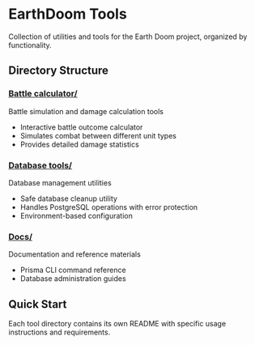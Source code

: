 # EarthDoom Tools

Collection of utilities and tools for the Earth Doom project, organized by functionality.

## Directory Structure

### [Battle calculator/](Battle%20calculator/)
Battle simulation and damage calculation tools
- Interactive battle outcome calculator
- Simulates combat between different unit types
- Provides detailed damage statistics

### [Database tools/](Database%20tools/)
Database management utilities
- Safe database cleanup utility
- Handles PostgreSQL operations with error protection
- Environment-based configuration

### [Docs/](Docs/)
Documentation and reference materials
- Prisma CLI command reference
- Database administration guides

## Quick Start

Each tool directory contains its own README with specific usage instructions and requirements.
